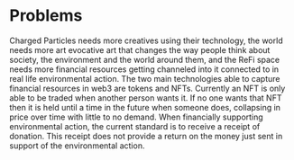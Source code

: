 # Problems

Charged Particles needs more creatives using their technology, the world needs more art evocative art that changes the way people think about society, the environment and the world around them, and the ReFi space needs more financial resources getting channeled into it connected to in real life environmental action. The two main technologies able to capture financial resources in web3 are tokens and NFTs. Currently an NFT is only able to be traded when another person wants it. If no one wants that NFT then it is held until a time in the future when someone does, collapsing in price over time with little to no demand. When financially supporting environmental action, the current standard is to receive a receipt of donation. This receipt does not provide a return on the money just sent in support of the environmental action.
